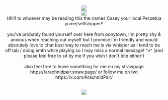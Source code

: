 <p align="center">
<br/>
<img src="https://pouch.jumpshare.com/preview/dTrr2-vOQXWny3KjbcqNqq1SHnJfARXsSivmeBwipAgmbdLQn3pOTV8HeFeMWSmGOULz2vK65XMszq-o739eI8XvWSL9EovTgIoaIEKDIbY"/>
<br/>
<img src="https://images-wixmp-ed30a86b8c4ca887773594c2.wixmp.com/f/57b946d3-87b5-4dc3-9af4-7b8c23022bbc/dccl3rf-fe99107c-9ee8-48c2-99b3-c3fb65284f0c.gif?token=eyJ0eXAiOiJKV1QiLCJhbGciOiJIUzI1NiJ9.eyJzdWIiOiJ1cm46YXBwOjdlMGQxODg5ODIyNjQzNzNhNWYwZDQxNWVhMGQyNmUwIiwiaXNzIjoidXJuOmFwcDo3ZTBkMTg4OTgyMjY0MzczYTVmMGQ0MTVlYTBkMjZlMCIsIm9iaiI6W1t7InBhdGgiOiJcL2ZcLzU3Yjk0NmQzLTg3YjUtNGRjMy05YWY0LTdiOGMyMzAyMmJiY1wvZGNjbDNyZi1mZTk5MTA3Yy05ZWU4LTQ4YzItOTliMy1jM2ZiNjUyODRmMGMuZ2lmIn1dXSwiYXVkIjpbInVybjpzZXJ2aWNlOmZpbGUuZG93bmxvYWQiXX0.04j-zGe3NSnIgtKBVulEhHM-sC3zZyA6mjZ3v-rBgC8"/>
<br/>
HIII!! to whoever may be reading this the names Casey your local Perpetua yume/selfshipper!!
<br/><br/>
you've probably found yourself over here from ponytown, I'm pretty shy & anxious when reaching out myself but I promise I'm friendly and would absoutely love to chat best way to reach me is via whisper as I tend to be off tab / doing smth while playing so I may miss a normal message! ^v^ (and please feel free to sit by me if you wish I don't bite either!)
<br/><br/>
also feel free to leave something for me on my strawpage https://arachnidpair.straw.page/ or follow me on twt https://x.com/ArachnidPair/ 
<br/>
<br/>
<p align="center">
<img src="https://images-wixmp-ed30a86b8c4ca887773594c2.wixmp.com/f/d6045d55-24ec-48f7-81e8-46a7023520f8/dbrlkc7-2cea7dd6-6ac4-4d8b-a745-e50645dd4366.gif?token=eyJ0eXAiOiJKV1QiLCJhbGciOiJIUzI1NiJ9.eyJzdWIiOiJ1cm46YXBwOjdlMGQxODg5ODIyNjQzNzNhNWYwZDQxNWVhMGQyNmUwIiwiaXNzIjoidXJuOmFwcDo3ZTBkMTg4OTgyMjY0MzczYTVmMGQ0MTVlYTBkMjZlMCIsIm9iaiI6W1t7InBhdGgiOiJcL2ZcL2Q2MDQ1ZDU1LTI0ZWMtNDhmNy04MWU4LTQ2YTcwMjM1MjBmOFwvZGJybGtjNy0yY2VhN2RkNi02YWM0LTRkOGItYTc0NS1lNTA2NDVkZDQzNjYuZ2lmIn1dXSwiYXVkIjpbInVybjpzZXJ2aWNlOmZpbGUuZG93bmxvYWQiXX0.tesUIh0hrO-29Vhui0sq4FtDUq5Ds3rdFlsQPrbMAio"/>
